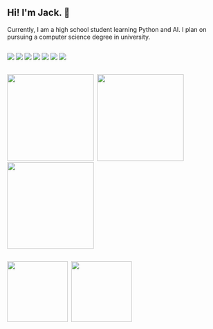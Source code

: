 
## Hi! I'm Jack. 🗿

Currently, I am a high school student learning Python and AI. I plan on pursuing a computer science degree in university.

##

<p float="left">
  <img src="https://img.shields.io/badge/Python-FFD43B?style=for-the-badge&logo=python&logoColor=blue">
  <img src="https://img.shields.io/badge/Godot-478CBF?style=for-the-badge&logo=GodotEngine&logoColor=white">
  <img src="https://img.shields.io/badge/HTML5-E34F26?style=for-the-badge&logo=html5&logoColor=white">
  <img src="https://img.shields.io/badge/JavaScript-323330?style=for-the-badge&logo=javascript&logoColor=F7DF1E">
  <img src="https://img.shields.io/badge/CSS3-1572B6?style=for-the-badge&logo=css3&logoColor=white">
  <img src="https://img.shields.io/badge/ChatGPT-74aa9c?style=for-the-badge&logo=openai&logoColor=white">
  <img src="https://img.shields.io/badge/GitHub-100000?style=for-the-badge&logo=github&logoColor=white">
</p>

##

<kbd>
  <img height="200" src="https://media3.giphy.com/media/v1.Y2lkPTc5MGI3NjExYmhqMnFyb3NsYzl6MWdqeXJqcXh2bWxnNXZhcXc5cGk1MGx6MnNoNiZlcD12MV9pbnRlcm5hbF9naWZfYnlfaWQmY3Q9Zw/8GS3ZjTYif8qI/giphy.webp">
</kbd>
<kbd>
  <img height="200" src="https://media4.giphy.com/media/v1.Y2lkPTc5MGI3NjExdDFiN2M4YmY1MGVpbmYxbXBnZjZuZXg2a3g0ZWxxdjFiMDZkM2FzaSZlcD12MV9pbnRlcm5hbF9naWZfYnlfaWQmY3Q9Zw/biJpWkEdgitMs/giphy.webp">
</kbd>
<kbd>
  <img height="200" src="https://media1.giphy.com/media/v1.Y2lkPTc5MGI3NjExcGVsY3I4dTA1OXN6cGd1N2RyMGpsbHIzcm8xb3NlNHJoMmJ1MXg4ZiZlcD12MV9pbnRlcm5hbF9naWZfYnlfaWQmY3Q9Zw/gFqSd0NrptE7C/giphy.webp">
</kbd>

##

<p float="left">
  <kbd>
    <img align="center" height="140" src="https://github-readme-stats.vercel.app/api/top-langs/?username=jackndda&hide_progress=true&theme=buefy&hide_border=true">
  </kbd>
  <kbd>
    <img align="center" height="140" src="https://github-readme-stats.vercel.app/api?username=jackndda&show_icons=true&rank_icon=github&theme=buefy&hide=contribs,prs&custom_title=Statistics&hide_border=true">
  </kbd>
</p>

##

